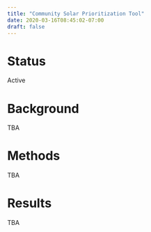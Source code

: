 ```yaml
---
title: "Community Solar Prioritization Tool"
date: 2020-03-16T08:45:02-07:00
draft: false
---
```


# Status 

Active

# Background

TBA

# Methods

TBA

# Results

TBA
